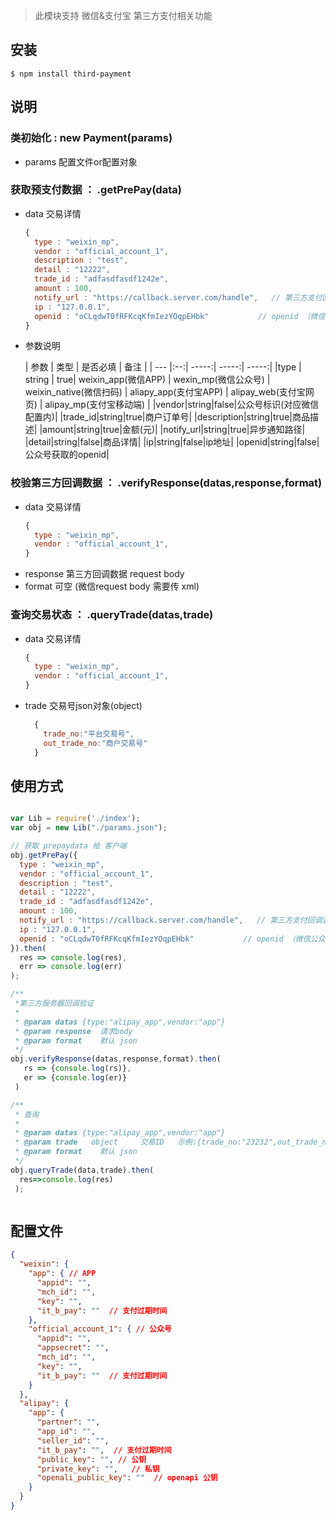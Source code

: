 
> 此模块支持 微信&支付宝 第三方支付相关功能

## 安装

```
$ npm install third-payment
```

## 说明

### 类初始化 : new Payment(params)
* params    配置文件or配置对象

### 获取预支付数据 ： .getPrePay(data)
* data      交易详情
  ```js
  {
    type : "weixin_mp",
    vendor : "official_account_1",
    description : "test",
    detail : "12222",
    trade_id : "adfasdfasdf1242e",
    amount : 100,
    notify_url : "https://callback.server.com/handle",   // 第三方支付回调通知地址
    ip : "127.0.0.1",
    openid : "oCLqdwT0fRFKcqKfmIezYOqpEHbk"           // openid （微信公众号支付获取）
  }

  ```
* 参数说明

  | 参数 | 类型 | 是否必填 | 备注 |
  | --- |:--:| -----:| -----:| -----:|
  |type | string | true| weixin_app(微信APP) \| wexin_mp(微信公众号) \| weixin_native(微信扫码) \| aliapy_app(支付宝APP) \| alipay_web(支付宝网页) \| alipay_mp(支付宝移动端)  |
  |vendor|string|false|公众号标识(对应微信配置内)|
  |trade_id|string|true|商户订单号| 
  |description|string|true|商品描述| 
  |amount|string|true|金额(元)| 
  |notify_url|string|true|异步通知路径| 
  |detail|string|false|商品详情| 
  |ip|string|false|ip地址| 
  |openid|string|false|公众号获取的openid| 

### 校验第三方回调数据 ： .verifyResponse(datas,response,format)
* data      交易详情
  ```js
  {
    type : "weixin_mp",
    vendor : "official_account_1",
  }
  ```
* response      第三方回调数据 request body
* format    可空  (微信request body 需要传 xml)

### 查询交易状态 ： .queryTrade(datas,trade)
* data      交易详情
  ```js
  {
    type : "weixin_mp",
    vendor : "official_account_1",
  }
  ```
* trade    交易号json对象(object)
  ```js 
    { 
      trade_no:"平台交易号",
      out_trade_no:"商户交易号"
    }
  ```

## 使用方式

```js

var Lib = require('./index');
var obj = new Lib("./params.json");

// 获取 prepaydata 给 客户端
obj.getPrePay({
  type : "weixin_mp",
  vendor : "official_account_1",
  description : "test",
  detail : "12222",
  trade_id : "adfasdfasdf1242e",
  amount : 100,
  notify_url : "https://callback.server.com/handle",   // 第三方支付回调通知地址
  ip : "127.0.0.1",
  openid : "oCLqdwT0fRFKcqKfmIezYOqpEHbk"           // openid （微信公众号支付获取）
}).then(
  res => console.log(res),
  err => console.log(err)
);

/**
 *第三方服务器回调验证
 *
 * @param datas {type:"alipay_app",vendor:"app"}
 * @param response  请求body
 * @param format    默认 json
 */
obj.verifyResponse(datas,response,format).then(
   rs => {console.log(rs)},
   er => {console.log(er)}
 )

/**
 * 查询
 *
 * @param datas {type:"alipay_app",vendor:"app"}
 * @param trade   object     交易ID   示例:{trade_no:"23232",out_trade_no:"1222"}   trade_no 与 out_trade_no 二选一
 * @param format    默认 json
 */
obj.queryTrade(data,trade).then(
  res=>console.log(res)
 );



```

## 配置文件

```json
{
  "weixin": {
    "app": { // APP
      "appid": "",
      "mch_id": "",
      "key": "",
      "it_b_pay": ""  // 支付过期时间
    },
    "official_account_1": { // 公众号
      "appid": "",
      "appsecret": "",
      "mch_id": "",
      "key": "",
      "it_b_pay": ""  // 支付过期时间
    }
  },
  "alipay": {
    "app": {
      "partner": "",
      "app_id": "",
      "seller_id": "",
      "it_b_pay": "",  // 支付过期时间
      "public_key": "", // 公钥
      "private_key": "",   // 私钥
      "openali_public_key": ""  // openapi 公钥
    }
  }
}

```